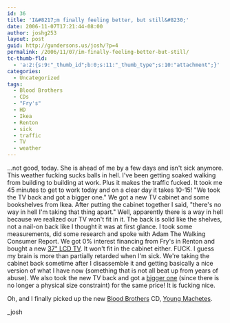 ```yaml
---
id: 36
title: 'I&#8217;m finally feeling better, but still&#8230;'
date: 2006-11-07T17:21:44-08:00
author: joshg253
layout: post
guid: http://gundersons.us/josh/?p=4
permalink: /2006/11/07/im-finally-feeling-better-but-still/
tc-thumb-fld:
  - 'a:2:{s:9:"_thumb_id";b:0;s:11:"_thumb_type";s:10:"attachment";}'
categories:
  - Uncategorized
tags:
  - Blood Brothers
  - CDs
  - "Fry's"
  - HD
  - Ikea
  - Renton
  - sick
  - traffic
  - TV
  - weather
---
```

...not good, today. She is ahead of me by a few days and isn't sick anymore. This weather fucking sucks balls in hell. I've been getting soaked walking from building to building at work. Plus it makes the traffic fucked. It took me 45 minutes to get to work today and on a clear day it takes 10-15!
"We took the TV back and got a bigger one." We got a new TV cabinet and some bookshelves from Ikea. After putting the cabinet together I said, "there's no way in hell I'm taking that thing apart." Well, apparently there is a way in hell because we realized our TV won't fit in it. The back is solid like the shelves, not a nail-on back like I thought it was at first glance. I took some measurements, did some research and spoke with Adam The Walking Consumer Report. We got 0% interest financing from Fry's in Renton and bought a new <a href="https://www.sharpusa.com/products/ModelLanding/0,1058,1718,00.html" target="_blank" title="Sharp AQUOS 37">37" LCD TV</a>. It won't fit in the cabinet either. FUCK. I guess my brain is more than partially retarded when I'm sick. We're taking the cabinet back sometime after I disassemble it and getting basically a nice version of what I have now (something that is not all beat up from years of abuse). We also took the new TV back and got a <a href="https://www.sharpusa.com/products/ModelLanding/0,1058,1761,00.html" title="Sharp AQUOS 42">bigger one</a> (since there is no longer a physical size constraint) for the same price! It is fucking nice.

Oh, and I finally picked up the new <a href="https://www.thebloodbrothers.com/" title="The Blood Brothers">Blood Brothers</a> CD, <a href="https://www.amazon.com/Young-Machetes-Blood-Brothers/dp/B000ICLRKM/" title="Buy it on Amazon!">Young Machetes</a>.

_josh
